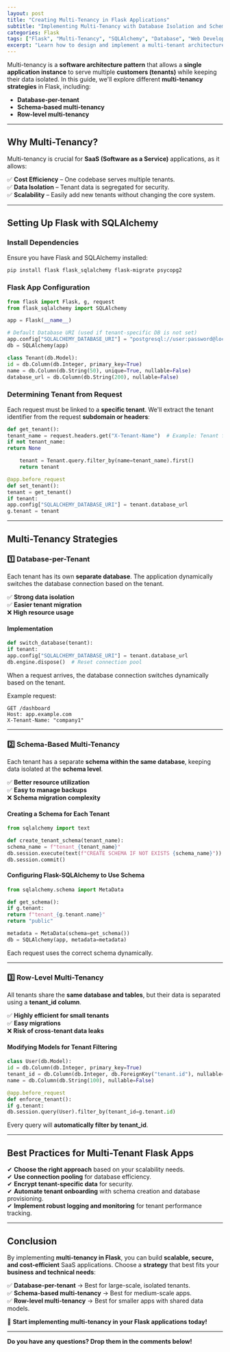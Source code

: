 ```yaml
---
layout: post
title: "Creating Multi-Tenancy in Flask Applications"
subtitle: "Implementing Multi-Tenancy with Database Isolation and Schema Separation in Flask"
categories: Flask
tags: ["Flask", "Multi-Tenancy", "SQLAlchemy", "Database", "Web Development"]
excerpt: "Learn how to design and implement a multi-tenant architecture in Flask using database isolation and schema-based approaches."
---
```




Multi-tenancy is a **software architecture pattern** that allows a **single application instance** to serve multiple **customers (tenants)** while keeping their data isolated. In this guide, we'll explore different **multi-tenancy strategies** in Flask, including:

- **Database-per-tenant**
- **Schema-based multi-tenancy**
- **Row-level multi-tenancy**

---

## **Why Multi-Tenancy?**

Multi-tenancy is crucial for **SaaS (Software as a Service)** applications, as it allows:

✅ **Cost Efficiency** – One codebase serves multiple tenants.  
✅ **Data Isolation** – Tenant data is segregated for security.  
✅ **Scalability** – Easily add new tenants without changing the core system.

---

## **Setting Up Flask with SQLAlchemy**

### **Install Dependencies**

Ensure you have Flask and SQLAlchemy installed:

```sh
pip install flask flask_sqlalchemy flask-migrate psycopg2
```

### **Flask App Configuration**

```python
from flask import Flask, g, request
from flask_sqlalchemy import SQLAlchemy

app = Flask(__name__)

# Default Database URI (used if tenant-specific DB is not set)
app.config["SQLALCHEMY_DATABASE_URI"] = "postgresql://user:password@localhost/default_db"
db = SQLAlchemy(app)

class Tenant(db.Model):
id = db.Column(db.Integer, primary_key=True)
name = db.Column(db.String(50), unique=True, nullable=False)
database_url = db.Column(db.String(200), nullable=False)
```

### **Determining Tenant from Request**

Each request must be linked to a **specific tenant**. We'll extract the tenant identifier from the request **subdomain or headers**:

```python
def get_tenant():
tenant_name = request.headers.get("X-Tenant-Name")  # Example: Tenant from request header
if not tenant_name:
return None

    tenant = Tenant.query.filter_by(name=tenant_name).first()
    return tenant

@app.before_request
def set_tenant():
tenant = get_tenant()
if tenant:
app.config["SQLALCHEMY_DATABASE_URI"] = tenant.database_url
g.tenant = tenant
```

---

## **Multi-Tenancy Strategies**

### **1️⃣ Database-per-Tenant**

Each tenant has its own **separate database**. The application dynamically switches the database connection based on the tenant.

✅ **Strong data isolation**  
✅ **Easier tenant migration**  
❌ **High resource usage**

#### **Implementation**

```python
def switch_database(tenant):
if tenant:
app.config["SQLALCHEMY_DATABASE_URI"] = tenant.database_url
db.engine.dispose()  # Reset connection pool
```

When a request arrives, the database connection switches dynamically based on the tenant.

Example request:

```http
GET /dashboard
Host: app.example.com
X-Tenant-Name: "company1"
```

---

### **2️⃣ Schema-Based Multi-Tenancy**

Each tenant has a separate **schema within the same database**, keeping data isolated at the **schema level**.

✅ **Better resource utilization**  
✅ **Easy to manage backups**  
❌ **Schema migration complexity**

#### **Creating a Schema for Each Tenant**

```python
from sqlalchemy import text

def create_tenant_schema(tenant_name):
schema_name = f"tenant_{tenant_name}"
db.session.execute(text(f"CREATE SCHEMA IF NOT EXISTS {schema_name}"))
db.session.commit()
```

#### **Configuring Flask-SQLAlchemy to Use Schema**

```python
from sqlalchemy.schema import MetaData

def get_schema():
if g.tenant:
return f"tenant_{g.tenant.name}"
return "public"

metadata = MetaData(schema=get_schema())
db = SQLAlchemy(app, metadata=metadata)
```

Each request uses the correct schema dynamically.

---

### **3️⃣ Row-Level Multi-Tenancy**

All tenants share the **same database and tables**, but their data is separated using a **tenant_id column**.

✅ **Highly efficient for small tenants**  
✅ **Easy migrations**  
❌ **Risk of cross-tenant data leaks**

#### **Modifying Models for Tenant Filtering**

```python
class User(db.Model):
id = db.Column(db.Integer, primary_key=True)
tenant_id = db.Column(db.Integer, db.ForeignKey("tenant.id"), nullable=False)
name = db.Column(db.String(100), nullable=False)

@app.before_request
def enforce_tenant():
if g.tenant:
db.session.query(User).filter_by(tenant_id=g.tenant.id)
```

Every query will **automatically filter by tenant_id**.

---

## **Best Practices for Multi-Tenant Flask Apps**

✔ **Choose the right approach** based on your scalability needs.  
✔ **Use connection pooling** for database efficiency.  
✔ **Encrypt tenant-specific data** for security.  
✔ **Automate tenant onboarding** with schema creation and database provisioning.  
✔ **Implement robust logging and monitoring** for tenant performance tracking.

---

## **Conclusion**

By implementing **multi-tenancy in Flask**, you can build **scalable, secure, and cost-efficient** SaaS applications. Choose a **strategy** that best fits your **business and technical needs**:

✅ **Database-per-tenant** → Best for large-scale, isolated tenants.  
✅ **Schema-based multi-tenancy** → Best for medium-scale apps.  
✅ **Row-level multi-tenancy** → Best for smaller apps with shared data models.

🚀 **Start implementing multi-tenancy in your Flask applications today!**

---

**Do you have any questions? Drop them in the comments below!**  
